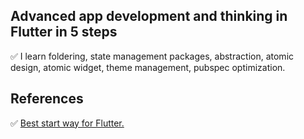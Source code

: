 ## Advanced app development and thinking in Flutter in 5 steps 
✅ I learn foldering, state management packages, abstraction, atomic design, atomic widget, theme management, pubspec optimization.


## References
✅ <a href='https://www.youtube.com/watch?v=ga0Ohkvn4lA'> Best start way for Flutter. </a>
